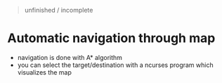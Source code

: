>unfinished / incomplete
# Automatic navigation through map

* navigation is done with A* algorithm
* you can select the target/destination with a ncurses program which visualizes the map

